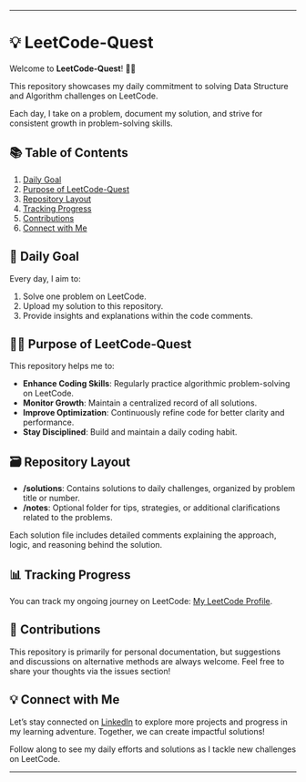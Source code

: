 
---

# 💡 LeetCode-Quest

Welcome to **LeetCode-Quest**! 🚀✨

This repository showcases my daily commitment to solving Data Structure and Algorithm challenges on LeetCode.

Each day, I take on a problem, document my solution, and strive for consistent growth in problem-solving skills.

## 📚 Table of Contents

1. [Daily Goal](#-daily-goal)
2. [Purpose of LeetCode-Quest](#-purpose-of-leetcode-quest)
3. [Repository Layout](#-repository-layout)
4. [Tracking Progress](#-tracking-progress)
5. [Contributions](#-contributions)
6. [Connect with Me](#-connect-with-me)

## 📅 Daily Goal

Every day, I aim to:

1. Solve one problem on LeetCode.
2. Upload my solution to this repository.
3. Provide insights and explanations within the code comments.

## 🕵️‍♂️ Purpose of LeetCode-Quest

This repository helps me to:

- **Enhance Coding Skills**: Regularly practice algorithmic problem-solving on LeetCode.
- **Monitor Growth**: Maintain a centralized record of all solutions.
- **Improve Optimization**: Continuously refine code for better clarity and performance.
- **Stay Disciplined**: Build and maintain a daily coding habit.

## 🗃️ Repository Layout

- **/solutions**: Contains solutions to daily challenges, organized by problem title or number.
- **/notes**: Optional folder for tips, strategies, or additional clarifications related to the problems.

Each solution file includes detailed comments explaining the approach, logic, and reasoning behind the solution.

## 📊 Tracking Progress

You can track my ongoing journey on LeetCode: [My LeetCode Profile](https://leetcode.com/u/Angha_Varangaonkar/).

## 🔗 Contributions

This repository is primarily for personal documentation, but suggestions and discussions on alternative methods are always welcome. Feel free to share your thoughts via the issues section!

## 💡 Connect with Me

Let’s stay connected on [LinkedIn](https://www.linkedin.com/in/angha16/) to explore more projects and progress in my learning adventure. Together, we can create impactful solutions!

Follow along to see my daily efforts and solutions as I tackle new challenges on LeetCode.

---

